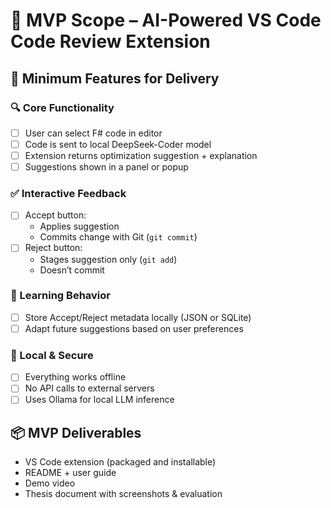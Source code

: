 # 📌 MVP Scope – AI-Powered VS Code Code Review Extension

## 🎯 Minimum Features for Delivery

### 🔍 Core Functionality

- [ ] User can select F# code in editor
- [ ] Code is sent to local DeepSeek-Coder model
- [ ] Extension returns optimization suggestion + explanation
- [ ] Suggestions shown in a panel or popup

### ✅ Interactive Feedback

- [ ] Accept button:
  - Applies suggestion
  - Commits change with Git (`git commit`)
- [ ] Reject button:
  - Stages suggestion only (`git add`)
  - Doesn’t commit

### 🧠 Learning Behavior

- [ ] Store Accept/Reject metadata locally (JSON or SQLite)
- [ ] Adapt future suggestions based on user preferences

### 🔐 Local & Secure

- [ ] Everything works offline
- [ ] No API calls to external servers
- [ ] Uses Ollama for local LLM inference

## 📦 MVP Deliverables

- VS Code extension (packaged and installable)
- README + user guide
- Demo video
- Thesis document with screenshots & evaluation
